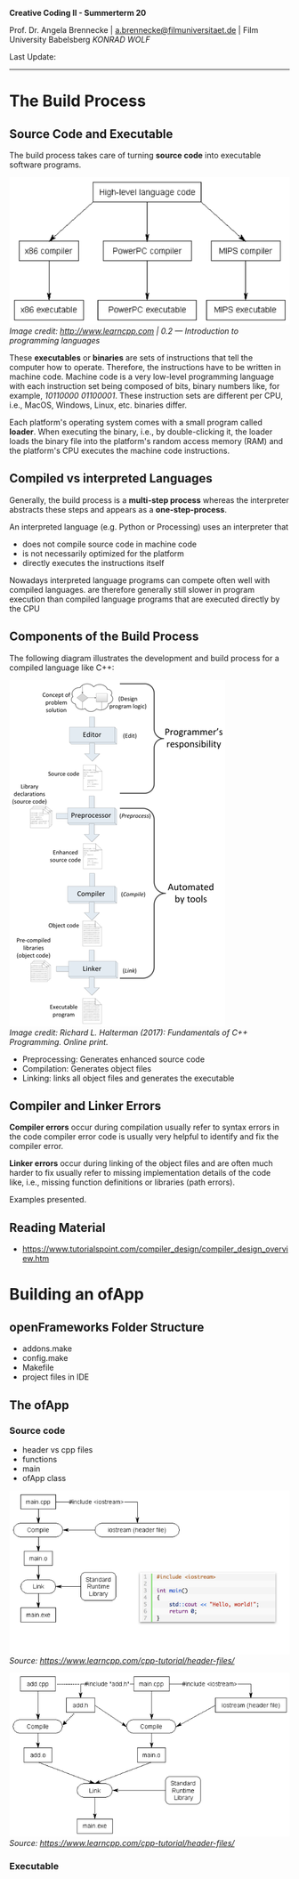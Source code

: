 <!-- ---  
title: Creative Coding II
author: Angela Brennecke
affiliation: Film University Babelsberg KONRAD WOLF
date: Summer term 20
---   -->
**Creative Coding II - Summerterm 20**

Prof. Dr. Angela Brennecke | a.brennecke@filmuniversitaet.de | Film University Babelsberg *KONRAD WOLF*

Last Update: 

---

# The Build Process

## Source Code and Executable

The build process takes care of turning **source code** into executable software programs. 

![build_process_intro](assets/build_process_intro.png)  
*Image credit: http://www.learncpp.com | 0.2 — Introduction to programming languages*

These **executables** or **binaries** are sets of instructions that tell the computer how to operate. Therefore, 
the instructions have to be written in machine code. Machine code is a very low-level programming language with each instruction set being composed of bits, binary numbers like, for example, *10110000 01100001*. These instruction sets are different per CPU, i.e., MacOS, Windows, Linux, etc. binaries differ.

Each platform's operating system comes with a small program called **loader**. When executing the binary, i.e., by double-clicking it, the loader loads the binary file into the platform's random access memory (RAM) and the platform's CPU executes the machine code instructions.


## Compiled vs interpreted Languages

Generally, the build process is a **multi-step process** whereas the interpreter abstracts these steps and appears as a **one-step-process**. 

An interpreted language (e.g. Python or Processing) uses an interpreter that
- does not compile source code in machine code 
- is not necessarily optimized for the platform 
- directly executes the instructions itself

Nowadays interpreted language programs can compete often well with compiled languages.  are therefore generally still slower in program execution than compiled language programs that are executed directly by the CPU

## Components of the Build Process

The following diagram illustrates the development and build process for a compiled language like C++:

![build_process_details](assets/build_process_details.png)  
*Image credit: Richard L. Halterman (2017): Fundamentals of C++ Programming. Online print.*

- Preprocessing: Generates enhanced source code
- Compilation: Generates object files
- Linking: links all object files and generates the executable

## Compiler and Linker Errors

**Compiler errors** occur during compilation usually refer to syntax errors in the code
compiler error code is usually very helpful to identify and fix the compiler error.

**Linker errors** occur during linking of the object files and are often much harder to fix
usually refer to missing implementation details of the code   like, i.e., missing function definitions or libraries (path errors).

Examples presented.

## Reading Material

- https://www.tutorialspoint.com/compiler_design/compiler_design_overview.htm


# Building an ofApp

## openFrameworks Folder Structure

- addons.make
- config.make
- Makefile
- project files in IDE

## The ofApp

### Source code

- header vs cpp files
- functions
- main
- ofApp class

![header_source_01](assets/header_cpp_01.png)  
*Source: https://www.learncpp.com/cpp-tutorial/header-files/*

![header_source_02](assets/header_cpp_02.png)  
*Source: https://www.learncpp.com/cpp-tutorial/header-files/*

### Executable

